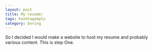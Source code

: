 ```yaml
---
layout: post
title: My resume!
tags: hashtagempty
category: boring
---
```

So I decided I would make a website to host my resume and probably various content. This is step One.
